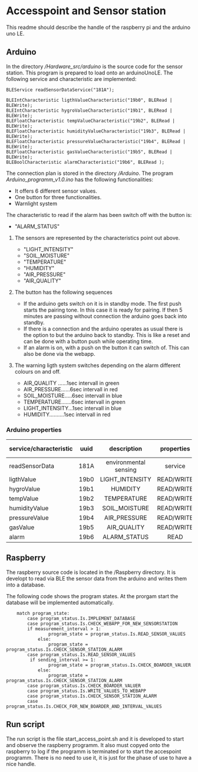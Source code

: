 # Accesspoint and Sensor station

This readme should describe the handle of the raspberry pi and the arduino uno LE.
## Arduino
In the directory */Hardware_src/arduino* is the source code for the sensor station.
This program is prepared to load onto an arduinoUnoLE.
The following service and characteristic are implemented:

    BLEService readSensorDataService("181A");

    BLEIntCharacteristic ligthValueCharacteristic("19b0", BLERead | BLEWrite);
    BLEIntCharacteristic hygroValueCharacteristic("19b1", BLERead | BLEWrite);
    BLEFloatCharacteristic tempValueCharacteristic("19b2", BLERead | BLEWrite);
    BLEFloatCharacteristic humidityValueCharacteristic("19b3", BLERead | BLEWrite);
    BLEFloatCharacteristic pressureValueCharacteristic("19b4", BLERead | BLEWrite);
    BLEFloatCharacteristic gasValueCharacteristic("19b5", BLERead | BLEWrite);
    BLEBoolCharacteristic alarmCharacteristic("19b6", BLERead );

The connection plan is stored in the directory  */Arduino*.
The program *Arduino_programm_v1.0.ino* has the following functionalities: 
- It offers 6 different sensor values.
- One button for three functionalities.
- Warnlight system

The characteristic to read if the alarm has been switch off with the button is:
- "ALARM_STATUS"
1) The sensors are represented by the characteristics point out above.
   - "LIGHT_INTENSITY"
   - "SOIL_MOISTURE"
   - "TEMPERATURE"
   - "HUMIDITY"
   - "AIR_PRESSURE"
   - "AIR_QUALITY"
   

2) The button has the following sequences
    - If the arduino gets switch on it is in standby mode. The first push starts the pairing tone.
      In this case it is ready for pairing. If then 5 minutes are passing without connection 
      the arduino goes back into standby.
    - If there is a connection and the arduino operates as usual there is the option to but the arduino back to standby.
      This is like a reset and can be done with a button push while operating time.
    - If an alarm is on, with a push on the button it can switch of. This can also be done via the webapp.
   

3) The warning ligth system switches depending on the alarm different colours on and off.
   - AIR_QUALITY ......1sec intervall in green
   - AIR_PRESSURE......6sec intervall in red
   - SOIL_MOISTURE.....6sec intervall in blue
   - TEMPERATURE.......6sec intervall in green
   - LIGHT_INTENSITY...1sec intervall in blue
   - HUMIDITY..........1sec intervall in red

### Arduino properties

| service/characteristic |  uuid   |      description      | properties | alarm interval | alarm light |
|------------------------|:-------:|:---------------------:|:----------:|:--------------:|:-----------:|
| readSensorData         |  181A   | environmental sensing |  service   |       -        |      -      |
| ligthValue             |  19b0   |    LIGHT_INTENSITY    | READ/WRITE |      1sec      |    blue     |
| hygroValue             |  19b1   |       HUMIDITY        | READ/WRITE |      1sec      |     red     |
| tempValue              |  19b2   |      TEMPERATURE      | READ/WRITE |      6sec      |    green    |
| humidityValue          |  19b3   |     SOIL_MOISTURE     | READ/WRITE |      6sec      |    blue     |
| pressureValue          |  19b4   |     AIR_PRESSURE      | READ/WRITE |      6sec      |     red     |
| gasValue               |  19b5   |      AIR_QUALITY      | READ/WRITE |      1sec      |    green    |
| alarm                  |  19b6   |     ALARM_STATUS      |    READ    |       -        |      -      |



## Raspberry
The raspberry source code is located in the /Raspberry directory. It is developt to read via BLE the sensor data from the arduino and writes them into a database.

The following code shows the program states. At the prorgam start the database will be implemented automatically.


        
        match program_state:
            case program_status.Is.IMPLEMENT_DATABASE
            case program_status.Is.CHECK_WEBAPP_FOR_NEW_SENSORSTATION
            if measurement_interval > 1:
                    program_state = program_status.Is.READ_SENSOR_VALUES
                else:
                    program_state = program_status.Is.CHECK_SENSOR_STATION_ALARM
            case program_status.Is.READ_SENSOR_VALUES
             if sending_interval >= 1:
                    program_state = program_status.Is.CHECK_BOARDER_VALUER
                else:
                    program_state = program_status.Is.CHECK_SENSOR_STATION_ALARM
            case program_status.Is.CHECK_BOARDER_VALUER
            case program_status.Is.WRITE_VALUES_TO_WEBAPP
            case program_status.Is.CHECK_SENSOR_STATION_ALARM
            case program_status.Is.CHECK_FOR_NEW_BOARDER_AND_INTERVAL_VALUES

## Run script
The run script is the file start_access_point.sh and it is developed to start and observe the raspberry programm. 
It also must copyed onto the raspberry to log if the programm is terminated or to start the accespoint programm.
There is no need to use it, it is just for the phase of use to have a nice handle. 